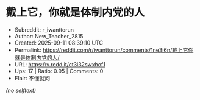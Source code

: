 # 戴上它，你就是体制内党的人

- Subreddit: r_iwanttorun
- Author: New_Teacher_2815
- Created: 2025-09-11 08:39:10 UTC
- Permalink: https://reddit.com/r/iwanttorun/comments/1ne3i6n/戴上它你就是体制内党的人/
- URL: https://v.redd.it/ct3i32swxhof1
- Ups: 17 | Ratio: 0.95 | Comments: 0
- Flair: 不懂就问

_(no selftext)_
